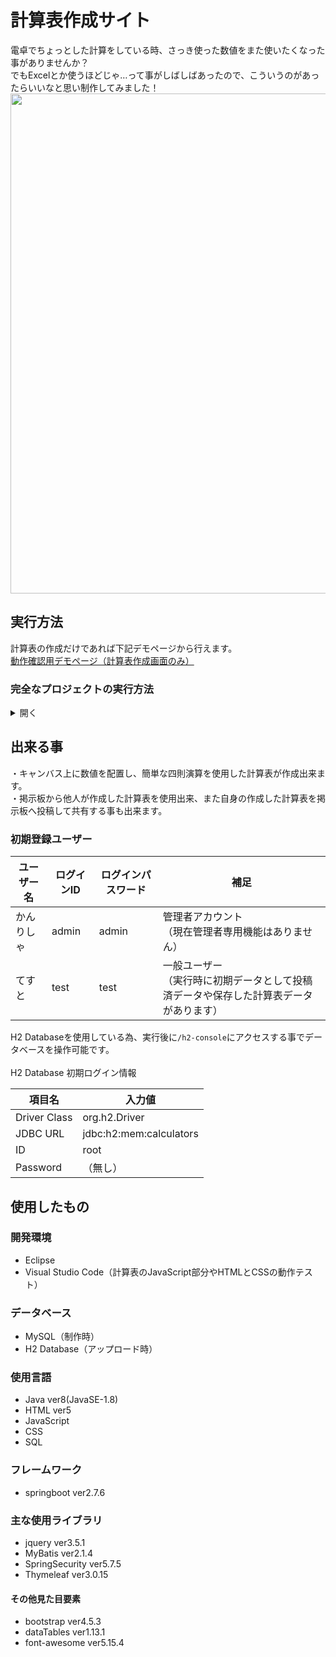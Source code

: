 # 計算表作成サイト
電卓でちょっとした計算をしている時、さっき使った数値をまた使いたくなった事がありませんか？<br>
でもExcelとか使うほどじゃ…って事がしばしばあったので、こういうのがあったらいいなと思い制作してみました！
<img src="/../../../../orioriva/orioriva.github.io/blob/main/img/calculatorpage.png" width="800px">

## 実行方法
計算表の作成だけであれば下記デモページから行えます。<br>
[動作確認用デモページ（計算表作成画面のみ）](https://orioriva.github.io/)

### 完全なプロジェクトの実行方法
<details>
  <summary>開く</summary>
  <br>
  ※ プロジェクトファイルの実行については、ここではEclipseを使用する前提で説明いたします。<br>
  
  #### 1. プロジェクトをダウンロードする
  ① ページ右上の「<> CODE ▼」をクリックします<br>
  <img src="/../../../../orioriva/orioriva.github.io/blob/main/img/projectDL1.png" width="600px"><br>
  <br>
  ② その中の「Download ZIP」をクリック<br>
  <img src="/../../../../orioriva/orioriva.github.io/blob/main/img/projectDL2.png" height="300px"><br>
  <br>
  ③ ダウンロードしたZIPファイルを好きな場所に展開して下さい<br>
  <img src="/../../../../orioriva/orioriva.github.io/blob/main/img/projectDL3.png" height="200px"><br>
  <br>
  ※ここで後々の混乱回避の為、プロジェクトデータがプロジェクトファイルの直下になっていない場合は<br>
  　中のファイル位置を移動して直しておきましょう<br>
  <img src="/../../../../orioriva/orioriva.github.io/blob/main/img/projectDL4-1.png" width="600px"><br>
  <br>
  <img src="/../../../../orioriva/orioriva.github.io/blob/main/img/projectDL4-2.png" width="600px"><br>
  1. プロジェクトを動かしてみる（Eclipse使用）
  ```$ git clone https://github.com/orioriva/Calculators```
</details>

## 出来る事
・キャンバス上に数値を配置し、簡単な四則演算を使用した計算表が作成出来ます。<br>
・掲示板から他人が作成した計算表を使用出来、また自身の作成した計算表を掲示板へ投稿して共有する事も出来ます。

### 初期登録ユーザー
ユーザー名|ログインID|ログインパスワード|補足
---|---|---|---
かんりしゃ|admin|admin|管理者アカウント<br>（現在管理者専用機能はありません）
てすと|test|test|一般ユーザー<br>（実行時に初期データとして投稿済データや保存した計算表データがあります）

H2 Databaseを使用している為、実行後に`/h2-console`にアクセスする事でデータベースを操作可能です。<br>
<br>
H2 Database 初期ログイン情報

項目名|入力値
---|---
Driver Class|org.h2.Driver
JDBC URL|jdbc:h2:mem:calculators
ID|root
Password|（無し）

## 使用したもの
### 開発環境
- Eclipse
- Visual Studio Code（計算表のJavaScript部分やHTMLとCSSの動作テスト）

### データベース
- MySQL（制作時）
- H2 Database（アップロード時）

### 使用言語
- Java ver8(JavaSE-1.8)
- HTML ver5
- JavaScript
- CSS
- SQL

### フレームワーク
- springboot ver2.7.6

### 主な使用ライブラリ
- jquery ver3.5.1
- MyBatis ver2.1.4
- SpringSecurity ver5.7.5
- Thymeleaf ver3.0.15

#### その他見た目要素
- bootstrap ver4.5.3
- dataTables ver1.13.1
- font-awesome ver5.15.4
